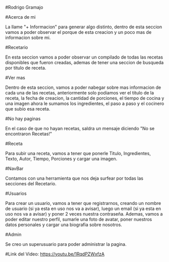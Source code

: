 #Rodrigo Gramajo

#Acerca de mi 

La llame "+ Informacion" para generar algo distinto, dentro de esta seccion vamos a poder observar el porque de esta creacion y un poco mas de informacion sobre mi.

#Recetario

En esta seccion vamos a poder observar un compilado de todas las recetas disponibles que fueron creadas, ademas de tener una seccion de busqueda por titulo de receta.

#Ver mas

Dentro de esta seccion, vamos a poder nabegar sobre mas informacion de cada una de las recetas, anteriormente solo podiamos ver el titulo de la receta, la fecha de creacion, la cantidad de porciones, el tiempo de cocina y una imagen ahora le sumamos los ingredientes, el paso a paso y el cocinero que subio esa receta.

#No hay paginas

En el caso de que no hayan recetas, saldra un mensaje diciendo "No se encontraron Recetas!"

#Receta

Para subir una receta, vamos a tener que ponerle Titulo, Ingredientes, Texto, Autor, Tiempo, Porciones y cargar una imagen.

#NavBar

Contamos con una herramienta que nos deja surfear por todas las secciones del Recetario.

#Usuarios

Para crear un usuario, vamos a tener que registrarnos, creando un nombre de usuario (si ya esta en uso nos va a avisar), luego un email (si ya esta en uso nos va a avisar) y poner 2 veces nuestra contraseña.
Ademas, vamos a poder editar nuestro perfil, sumarle una foto de avatar, poner nuestros datos personales y cargar una biografia sobre nosotros.

#Admin

Se creo un superusuario para poder administrar la pagina.

#Link del Video: https://youtu.be/1RqdPZWxfzA
